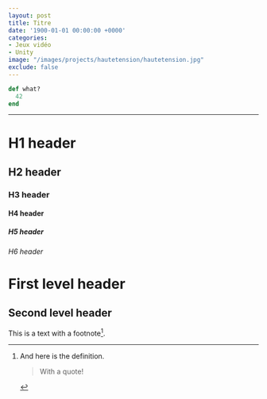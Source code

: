 ```yaml
---
layout: post
title: Titre
date: '1900-01-01 00:00:00 +0000'
categories: 
- Jeux vidéo
- Unity
image: "/images/projects/hautetension/hautetension.jpg"
exclude: false
---
```




~~~ ruby
def what?
  42
end
~~~

* * *


# H1 header

## H2 header

### H3 header

#### H4 header

##### H5 header

###### H6 header

First level header
==================

Second level header
-------------------


This is a text with a
footnote[^2].

[^2]:
    And here is the definition.

    > With a quote!



    
